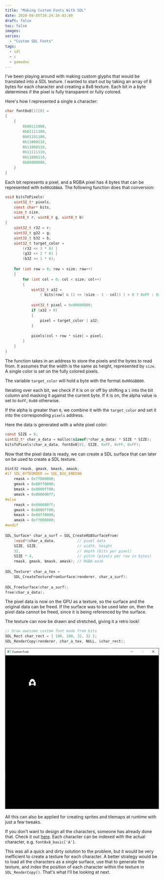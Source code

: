 ```yaml
---
title: "Making Custom Fonts With SDL"
date: 2020-08-05T16:24:34-03:00
draft: false
toc: false
images:
series:
  - "Custom SDL Fonts"
tags:
  - sdl
  - c
  - gamedev
---
```


I've been playing around with making custom glyphs that would be translated
into a SDL texture. I wanted to start out by taking an array of 8 bytes for
each character and creating a 8x8 texture. Each bit in a byte determines if
the pixel is fully transparent or fully colored.

Here's how I represented a single `A` character:

```c
char font8x8[1][8] =
{
	{
		0b00111000,  
		0b01111100,  
		0b01101100,  
		0b11000110,  
		0b11000110,  
		0b11111110,  
		0b11000110,  
		0b00000000,  
	}
}
```

Each bit represents a pixel, and a RGBA pixel has 4 bytes that can be
represented with `0xRRGGBBAA`. The following function does that conversion:

```c
void bitsToPixels(
    uint32_t* pixels,
    const char* bits,
    size_t size,
    uint8_t r, uint8_t g, uint8_t b)
{
    uint32_t r32 = r;
    uint32_t g32 = g;
    uint32_t b32 = b;
    uint32_t target_color =
        (r32 << 3 * 8) |
        (g32 << 2 * 8) |
        (b32 << 1 * 8);

    for (int row = 0; row < size; row++)
    {
        for (int col = 0; col < size; col++)
        {
            uint32_t a32 =
                ( bits[row] & (1 << (size - 1 - col)) ) > 0 ? 0xFF : 0x00;

            uint32_t pixel = 0x00000000;
            if (a32 > 0)
            {
                pixel = target_color | a32;
            }

            pixels[col + row * size] = pixel;
        }
    }
}
```

The function takes in an address to store the pixels and the bytes to read
from. It assumes that the width is the same as height, represented by `size`.
A single color is set on the fully colored pixels.

The variable `target_color` will hold a byte with the format `0xRRGGBB00`.

Iterating over each bit, we check if it is on or off by shifting a `1` into
the bit column and masking it against the current byte. If it is on, the
alpha value is set to `0xFF`, `0x00` otherwise.

If the alpha is greater than `0`, we combine it with the `target_color` and
set it into the corresponding `pixels` address.

Here the data is generated with a white pixel color:

```c
const SIZE = 8;
uint32_t* char_a_data = malloc(sizeof(*char_a_data) * SIZE * SIZE);
bitsToPixels(char_a_data, font8x8[0], SIZE, 0xFF, 0xFF, 0xFF);
```

Now that the pixel data is ready, we can create a SDL surface that can later
on be used to create a SDL texture.

```c
Uint32 rmask, gmask, bmask, amask;
#if SDL_BYTEORDER == SDL_BIG_ENDIAN
    rmask = 0xff000000;
    gmask = 0x00ff0000;
    bmask = 0x0000ff00;
    amask = 0x000000ff;
#else
    rmask = 0x000000ff;
    gmask = 0x0000ff00;
    bmask = 0x00ff0000;
    amask = 0xff000000;
#endif

SDL_Surface* char_a_surf = SDL_CreateRGBSurfaceFrom(
    (void*)char_a_data,          // pixel data
    SIZE, SIZE,                  // width, height
    32,                          // depth (bits per pixel)
    SIZE * 4,                    // pitch (pixels per row in bytes)
    rmask, gmask, bmask, amask); // RGBA mask

SDL_Texture* char_a_tex =
    SDL_CreateTextureFromSurface(renderer, char_a_surf);

SDL_FreeSurface(char_a_surf);
free(char_a_data);
```

The pixel data is now on the GPU as a texture, so the surface and the
original data can be freed. If the surface was to be used later on, then the
pixel data cannot be freed, since it is being referenced by the surface.

The texture can now be drawn and stretched, giving it a retro look!

```c
// Draw awesome custom font made from bits
SDL_Rect char_rect = { 100, 100, 32, 32 };
SDL_RenderCopy(renderer, char_a_tex, NULL, &char_rect);
```

![win](window.png)

All this can also be applied for creating sprites and tilemaps at runtime
with just a few tweaks.

If you don't want to design all the characters, someone has already done
that. Check it out
[here](https://github.com/dhepper/font8x8/blob/master/font8x8_basic.h). Each
character can be indexed with the actual character, e.g.
`font8x8_basic['A']`.

This was all a quick and dirty solution to the problem, but it would be very
inefficient to create a texture for each character. A better strategy would
be to load all the characters as a single surface, use that to generate the
texture, and index the position of each character within the texture in
`SDL_RenderCopy()`. That's what I'll be looking at next.
